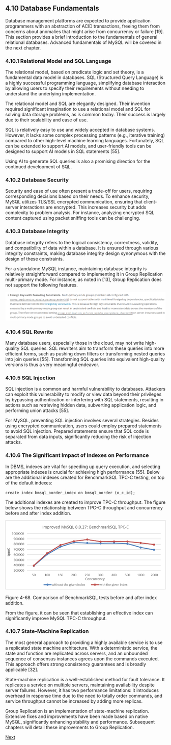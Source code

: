 ## 4.10 Database Fundamentals

Database management platforms are expected to provide application programmers with an abstraction of ACID transactions, freeing them from concerns about anomalies that might arise from concurrency or failure [19]. This section provides a brief introduction to the fundamentals of general relational databases. Advanced fundamentals of MySQL will be covered in the next chapter.

### 4.10.1 Relational Model and SQL Language

The relational model, based on predicate logic and set theory, is a fundamental data model in databases. SQL (Structured Query Language) is a highly successful programming language, simplifying database interaction by allowing users to specify their requirements without needing to understand the underlying implementation.

The relational model and SQL are elegantly designed. Their invention required significant imagination to use a relational model and SQL for solving data storage problems, as is common today. Their success is largely due to their scalability and ease of use.

SQL is relatively easy to use and widely accepted in database systems. However, it lacks some complex processing patterns (e.g., iterative training) compared to other high-level machine learning languages. Fortunately, SQL can be extended to support AI models, and user-friendly tools can be designed to support AI models in SQL statements [55].

Using AI to generate SQL queries is also a promising direction for the continued development of SQL.

### 4.10.2 Database Security

Security and ease of use often present a trade-off for users, requiring corresponding decisions based on their needs. To enhance security, MySQL utilizes TLS/SSL encrypted communication, ensuring that client-server interactions are encrypted. This increases security but adds complexity to problem analysis. For instance, analyzing encrypted SQL content captured using packet sniffing tools can be challenging.

### 4.10.3 Database Integrity

Database integrity refers to the logical consistency, correctness, validity, and compatibility of data within a database. It is ensured through various integrity constraints, making database integrity design synonymous with the design of these constraints.

For a standalone MySQL instance, maintaining database integrity is relatively straightforward compared to implementing it in Group Replication multi-primary mode. For instance, as noted in [13], Group Replication does not support the following features.

![](media/9cb7a536001ffe21d63ecc68e368b4a0.png)

### 4.10.4 SQL Rewrite

Many database users, especially those in the cloud, may not write high-quality SQL queries. SQL rewriters aim to transform these queries into more efficient forms, such as pushing down filters or transforming nested queries into join queries [55]. Transforming SQL queries into equivalent high-quality versions is thus a very meaningful endeavor.

### 4.10.5 SQL Injection

SQL injection is a common and harmful vulnerability to databases. Attackers can exploit this vulnerability to modify or view data beyond their privileges by bypassing authentication or interfering with SQL statements, resulting in actions such as retrieving hidden data, subverting application logic, and performing union attacks [55].

For MySQL, preventing SQL injection involves several strategies. Besides using encrypted communication, users could employ prepared statements to avoid SQL injection. Prepared statements ensure that SQL code is separated from data inputs, significantly reducing the risk of injection attacks.

### 4.10.6 The Significant Impact of Indexes on Performance

In DBMS, indexes are vital for speeding up query execution, and selecting appropriate indexes is crucial for achieving high performance [55]. Below are the additional indexes created for BenchmarkSQL TPC-C testing, on top of the default indexes:

```
create index bmsql_oorder_index on bmsql_oorder (o_c_id);
```

The additional indexes are created to improve TPC-C throughput. The figure below shows the relationship between TPC-C throughput and concurrency before and after index addition.

<img src="media/image-20240829090305653.png" alt="image-20240829090305653" style="zoom:150%;" />

Figure 4-68. Comparison of BenchmarkSQL tests before and after index addition.

From the figure, it can be seen that establishing an effective index can significantly improve MySQL TPC-C throughput.

### 4.10.7 State-Machine Replication

The most general approach to providing a highly available service is to use a replicated state machine architecture. With a deterministic service, the state and function are replicated across servers, and an unbounded sequence of consensus instances agrees upon the commands executed. This approach offers strong consistency guarantees and is broadly applicable [32].

State-machine replication is a well-established method for fault tolerance. It replicates a service on multiple servers, maintaining availability despite server failures. However, it has two performance limitations: it introduces overhead in response time due to the need to totally order commands, and service throughput cannot be increased by adding more replicas.

Group Replication is an implementation of state-machine replication. Extensive fixes and improvements have been made based on native MySQL, significantly enhancing stability and performance. Subsequent chapters will detail these improvements to Group Replication.

[Next](Chapter4_11.md)
